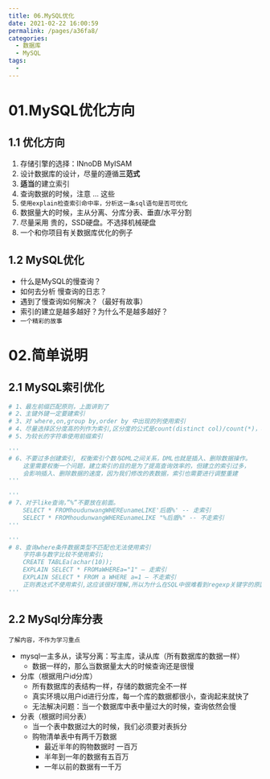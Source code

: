 ```yaml
---
title: 06.MySQL优化
date: 2021-02-22 16:00:59
permalink: /pages/a36fa8/
categories:
  - 数据库
  - MySQL
tags:
  - 
---
```



# 01.MySQL优化方向

## 1.1 优化方向

1. 存储引擎的选择：INnoDB MyISAM
2. 设计数据库的设计，尽量的遵循**三范式**
3. **适当**的建立索引
4. 查询数据的时候，注意 ... 这些
5. `使用explain检查索引命中率，分析这一条sql语句是否可优化`
6. 数据量大的时候，主从分离、分库分表、垂直/水平分割
7. 尽量采用 贵的，SSD硬盘。不选择机械硬盘
8. 一个和你项目有关数据库优化的例子




## 1.2 MySQL优化

- 什么是MySQL的慢查询？
- 如何去分析 慢查询的日志？
- 遇到了慢查询如何解决？（最好有故事）
- 索引的建立是越多越好？为什么不是越多越好？
- `一个精彩的故事`

# 02.简单说明

## 2.1 MySQL索引优化

```python
# 1、最左前缀匹配原则，上面讲到了
# 2、主键外键一定要建索引
# 3、对 where,on,group by,order by 中出现的列使用索引
# 4、尽量选择区分度高的列作为索引,区分度的公式是count(distinct col)/count(*)，表示字段不重复的比例，
# 5、为较长的字符串使用前缀索引

'''
# 6、不要过多创建索引, 权衡索引个数与DML之间关系，DML也就是插入、删除数据操作。
    这里需要权衡一个问题，建立索引的目的是为了提高查询效率的，但建立的索引过多，
    会影响插入、删除数据的速度，因为我们修改的表数据，索引也需要进行调整重建
'''

'''
# 7、对于like查询，”%”不要放在前面。
    SELECT * FROMhoudunwangWHEREunameLIKE'后盾%' -- 走索引 
    SELECT * FROMhoudunwangWHEREunameLIKE "%后盾%" -- 不走索引
'''

'''
# 8、查询where条件数据类型不匹配也无法使用索引 
    字符串与数字比较不使用索引; 
    CREATE TABLEa(achar(10)); 
    EXPLAIN SELECT * FROMaWHEREa="1" – 走索引 
    EXPLAIN SELECT * FROM a WHERE a=1 – 不走索引 
    正则表达式不使用索引,这应该很好理解,所以为什么在SQL中很难看到regexp关键字的原因
'''
```

## 2.2 MySql分库分表

`了解内容，不作为学习重点`

- mysql一主多从，读写分离：写主库，读从库（所有数据库的数据一样）
     - 数据一样的，那么当数据量太大的时候查询还是很慢
- 分库（根据用户id分库）
     - 所有数据库的表结构一样，存储的数据完全不一样
     - 真实环境以用户id进行分库，每一个库的数据都很小，查询起来就快了
     - 无法解决问题：当一个数据库中表中量过大的时候，查询依然会慢
- 分表（根据时间分表）
     - 当一个表中数据过大的时候，我们必须要对表拆分
     - 购物清单表中有两千万数据
          - 最近半年的购物数据时 一百万
          - 半年到一年的数据有五百万
          - 一年以前的数据有一千万


